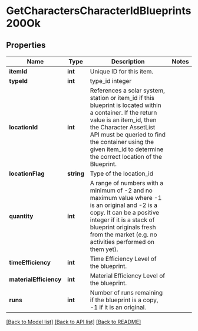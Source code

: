 # GetCharactersCharacterIdBlueprints200Ok

## Properties
Name | Type | Description | Notes
------------ | ------------- | ------------- | -------------
**itemId** | **int** | Unique ID for this item. | 
**typeId** | **int** | type_id integer | 
**locationId** | **int** | References a solar system, station or item_id if this blueprint is located within a container. If the return value is an item_id, then the Character AssetList API must be queried to find the container using the given item_id to determine the correct location of the Blueprint. | 
**locationFlag** | **string** | Type of the location_id | 
**quantity** | **int** | A range of numbers with a minimum of -2 and no maximum value where -1 is an original and -2 is a copy. It can be a positive integer if it is a stack of blueprint originals fresh from the market (e.g. no activities performed on them yet). | 
**timeEfficiency** | **int** | Time Efficiency Level of the blueprint. | 
**materialEfficiency** | **int** | Material Efficiency Level of the blueprint. | 
**runs** | **int** | Number of runs remaining if the blueprint is a copy, -1 if it is an original. | 

[[Back to Model list]](../README.md#documentation-for-models) [[Back to API list]](../README.md#documentation-for-api-endpoints) [[Back to README]](../README.md)


